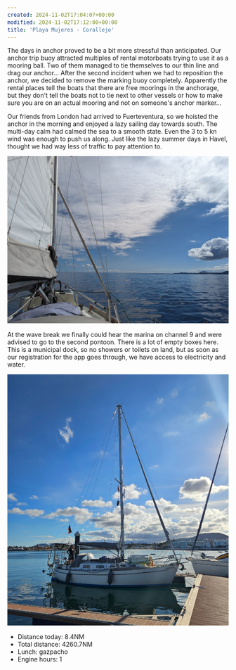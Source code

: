 ```yaml
---
created: 2024-11-02T17:04:07+00:00
modified: 2024-11-02T17:12:00+00:00
title: 'Playa Mujeres - Corallejo'
---
```


The days in anchor proved to be a bit more stressful than anticipated. Our anchor trip buoy attracted multiples of rental motorboats trying to use it as a mooring ball. Two of them managed to tie themselves to our thin line and drag our anchor... After the second incident when we had to reposition the anchor, we decided to remove the marking buoy completely. Apparently the rental places tell the boats that there are free moorings in the anchorage, but they don't tell the boats not to tie next to other vessels or how to make sure you are on an actual mooring and not on someone's anchor marker...

Our friends from London had arrived to Fuerteventura, so we hoisted the anchor in the morning and enjoyed a lazy sailing day towards south. The multi-day calm had calmed the sea to a smooth state. Even the 3 to 5 kn wind was enough to push us along. Just like the lazy summer days in Havel, thought we had way less of traffic to pay attention to.

![Image](../2024/fdec16f58b9fd4c513965f7cf22b3c83.jpg) 

At the wave break we finally could hear the marina on channel 9 and were advised to go to the second pontoon. There is a lot of empty boxes here. This is a municipal dock, so no showers or toilets on land, but as soon as our registration for the app goes through, we have access to electricity and water.

![Image](../2024/a47dd858a954ebb19dfd531663284416.png) 

* Distance today: 8.4NM
* Total distance: 4260.7NM
* Lunch: gazpacho 
* Engine hours: 1
